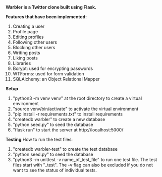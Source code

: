 **Warbler is a Twitter clone built using Flask.**


**Features that have been implemented:**
1. Creating a user
2. Profile page
3. Editing profiles
4. Following other users
5. Blocking other users
6. Writing posts
7. Liking posts
8. Libraries
9. Bcrypt: used for encrypting passwords
10. WTForms: used for form validation
11. SQLAlchemy: an Object Relational Mapper


**Setup**
1. "python3 -m venv venv" at the root directory to create a virtual environment
2. "source venv/bin/activate" to activate the virtual environment
3. "pip install -r requirements.txt" to install requirements
4. "createdb warbler" to create a new database
5. "python seed.py" to seed the database
6. "flask run" to start the server at http://localhost:5000/


**Testing**
How to run the test files:
1. "createdb warbler-test" to create the test database
2. "python seed.py" to seed the database
3. "python3 -m unittest -v name_of_test_file" to run one test file. The test files start with "_test". The -v flag can also be excluded if you do not want to see the status of individual tests.
